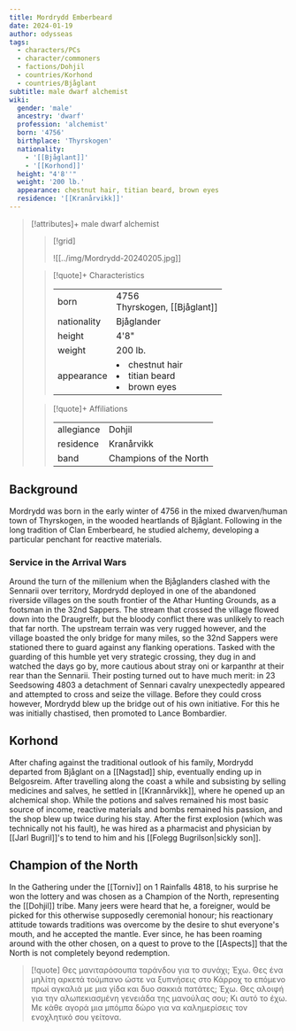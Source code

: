 ```yaml
---
title: Mordrydd Emberbeard
date: 2024-01-19
author: odysseas
tags:
  - characters/PCs
  - character/commoners
  - factions/Dohjil
  - countries/Korhond
  - countries/Bjåglant
subtitle: male dwarf alchemist
wiki:
  gender: 'male'
  ancestry: 'dwarf'
  profession: 'alchemist'
  born: '4756'
  birthplace: 'Thyrskogen'
  nationality: 
    - '[[Bjåglant]]'
    - '[[Korhond]]'
  height: "4'8''"
  weight: '200 lb.'
  appearance: chestnut hair, titian beard, brown eyes
  residence: '[[Kranårvikk]]'
---
```


> [!attributes]+ male dwarf alchemist
> > [!grid]
> > 
> > ![[../img/Mordrydd-20240205.jpg]]
> 
> > [!quote]+ Characteristics
> >
> > | | |
> > | --- | --- |
> > | born | 4756<br> Thyrskogen, [[Bjåglant]] |
> > | nationality | Bjåglander |
> > | height | 4'8" |
> > | weight | 200 lb. |
> > | appearance | <li>chestnut hair</li><li>titian beard</li><li>brown eyes</li> |
>
> > [!quote]+ Affiliations
> > 
> > | | |
> > | --- | --- |
> > | allegiance | Dohjil |
> > | residence | Kranårvikk |
> > | band | Champions of the North |

## Background

Mordrydd was born in the early winter of 4756 in the mixed dwarven/human town of Thyrskogen, in the wooded heartlands of Bjåglant.
Following in the long tradition of Clan Emberbeard, he studied alchemy, developing a particular penchant for reactive materials.

### Service in the Arrival Wars

Around the turn of the millenium when the Bjåglanders clashed with the Sennarii over territory, Mordrydd deployed in one of the abandoned riverside villages on the south frontier of the Athar Hunting Grounds, as a footsman in the 32nd Sappers.
The stream that crossed the village flowed down into the Draugrelfr, but the bloody conflict there was unlikely to reach that far north. The upstream terrain was very rugged however, and the village boasted the only bridge for many miles, so the 32nd Sappers were stationed there to guard against any flanking operations. 
Tasked with the guarding of this humble yet very strategic crossing, they dug in and watched the days go by, more cautious about stray oni or karpanthr at their rear than the Sennarii.
Their posting turned out to have much merit: in 23 Seedsowing 4803 a detachment of Sennari cavalry unexpectedly appeared and attempted to cross and seize the village.
Before they could cross however, Mordrydd blew up the bridge out of his own initiative. For this he was initially chastised, then promoted to Lance Bombardier.

## Korhond

After chafing against the traditional outlook of his family, Mordrydd departed from Bjåglant on a [[Nagstad]] ship, eventually ending up in Belgosreim.
After travelling along the coast a while and subsisting by selling medicines and salves, he settled in [[Krannårvikk]], where he opened up an alchemical shop. While the potions and salves remained his most basic source of income, reactive materials and bombs remained his passion, and the shop blew up twice during his stay.
After the first explosion (which was technically not his fault), he was hired as a pharmacist and physician by [[Jarl Bugril]]'s to tend to him and his [[Folegg Bugrilson|sickly son]].

## Champion of the North

In the Gathering under the [[Torniv]] on 1 Rainfalls 4818, to his surprise he won the lottery and was chosen as a Champion of the North, representing the [[Dohjil]] tribe.
Many jeers were heard that he, a foreigner, would be picked for this otherwise supposedly ceremonial honour; his reactionary attitude towards traditions was overcome by the desire to shut everyone's mouth, and he accepted the mantle.
Ever since, he has been roaming around with the other chosen, on a quest to prove to the [[Aspects]] that the North is not completely beyond redemption. 

> [!quote] 
> Θες μανιταρόσουπα ταράνδου για το συνάχι; Έχω.
> Θες ένα μηλίτη αρκετά τούμπανο ώστε να ξυπνήσεις στο Κάρροχ το επόμενο πρωί αγκαλιά με μια γίδα και δυο σακκιά πατάτες; Έχω.
> Θες αλοιφή για την αλωπεκιασμένη γενειάδα της μανούλας σου; Κι αυτό το έχω.
> Με κάθε αγορά μια μπόμπα δώρο για να καλημερίσεις τον ενοχλητικό σου γείτονα.